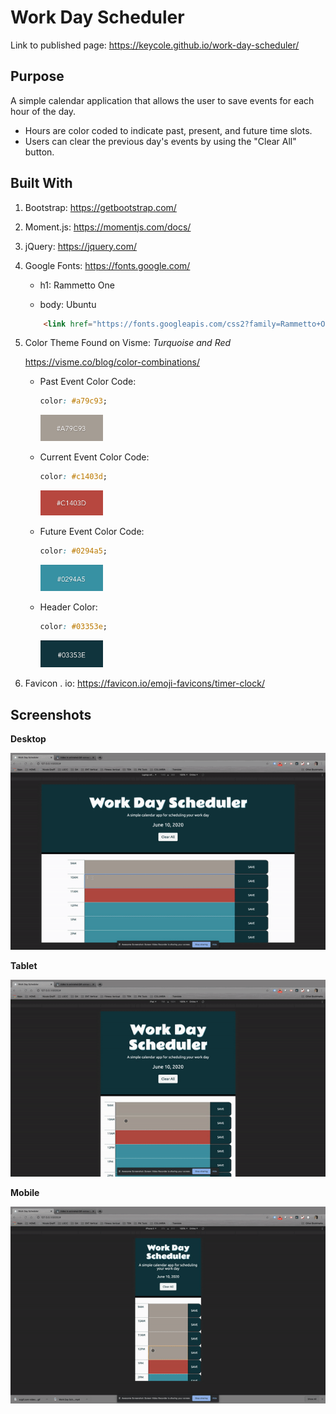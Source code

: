 # Work Day Scheduler

Link to published page: https://keycole.github.io/work-day-scheduler/

## Purpose


A simple calendar application that allows the user to save events for each hour of the day.
- Hours are color coded to indicate past, present, and future time slots.
- Users can clear the previous day's events by using the "Clear All" button.


## Built With


1. Bootstrap: https://getbootstrap.com/

1. Moment.js: https://momentjs.com/docs/

1. jQuery: https://jquery.com/

1. Google Fonts: https://fonts.google.com/

    - h1: Rammetto One

    - body: Ubuntu


    ```html
        <link href="https://fonts.googleapis.com/css2?family=Rammetto+One&family=Ubuntu&display=swap" rel="stylesheet">
    ````

1. Color Theme Found on Visme: _Turquoise and Red_ 

    https://visme.co/blog/color-combinations/
    - Past Event Color Code: 
        ```css
        color: #a79c93;
        ```

        <img src="./assets/readme-images/a79c93.png" width="100">

    - Current Event Color Code:
        ```css
        color: #c1403d;
        ```

        <img src="./assets/readme-images/c1403d.png" width="100">

    - Future Event Color Code:
        ```css
        color: #0294a5;
        ```

        <img src="./assets/readme-images/0294a5.png" width="100">

    - Header Color:
        ```css
        color: #03353e;
        ```

        <img src="./assets/readme-images/03353e.png" width="100">


1. Favicon . io: https://favicon.io/emoji-favicons/timer-clock/


## Screenshots

**Desktop**


![Desktop GIF](./assets/readme-images/desktopCalendarApp.gif)


**Tablet**


![Tablet GIF](./assets/readme-images/tabletCalendarApp.gif)


**Mobile**


![Mobile GIF](./assets/readme-images/mobileCalendarApp.gif)